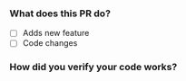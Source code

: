 ### What does this PR do?

<!-- **Please explain what your changes do**, example: -->

<!--

This PR optimizes platform's interface, simplifying the submission process and integrating an automated proofreading feature, which enhances the overall experience for coders.

-->

- [ ] Adds new feature
- [ ] Code changes

### How did you verify your code works?

<!-- 

Conducting local tests: Run the backend server and frontend application locally. 
Verify that the integration between the backend and frontend functions as expected. 

-->
